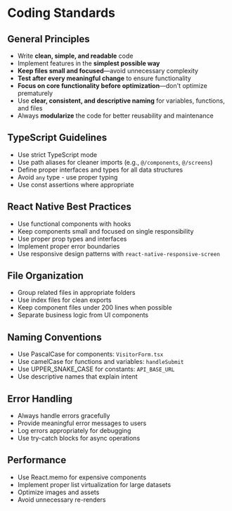 # Coding Standards

## General Principles

- Write **clean, simple, and readable** code
- Implement features in the **simplest possible way**
- **Keep files small and focused**—avoid unnecessary complexity
- **Test after every meaningful change** to ensure functionality
- **Focus on core functionality before optimization**—don't optimize prematurely
- Use **clear, consistent, and descriptive naming** for variables, functions, and files
- Always **modularize** the code for better reusability and maintenance

## TypeScript Guidelines

- Use strict TypeScript mode
- Use path aliases for cleaner imports (e.g., `@/components`, `@/screens`)
- Define proper interfaces and types for all data structures
- Avoid `any` type - use proper typing
- Use const assertions where appropriate

## React Native Best Practices

- Use functional components with hooks
- Keep components small and focused on single responsibility
- Use proper prop types and interfaces
- Implement proper error boundaries
- Use responsive design patterns with `react-native-responsive-screen`

## File Organization

- Group related files in appropriate folders
- Use index files for clean exports
- Keep component files under 200 lines when possible
- Separate business logic from UI components

## Naming Conventions

- Use PascalCase for components: `VisitorForm.tsx`
- Use camelCase for functions and variables: `handleSubmit`
- Use UPPER_SNAKE_CASE for constants: `API_BASE_URL`
- Use descriptive names that explain intent

## Error Handling

- Always handle errors gracefully
- Provide meaningful error messages to users
- Log errors appropriately for debugging
- Use try-catch blocks for async operations

## Performance

- Use React.memo for expensive components
- Implement proper list virtualization for large datasets
- Optimize images and assets
- Avoid unnecessary re-renders
